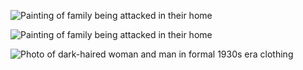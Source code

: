 ![Painting of family being attacked in their home](/images/02/chomut_house_01.jpg "Ukrainians breaking into Yosef’s cousin’s house. They threatened to kill him unless he gave up his valuables. By Yosef Zilberberg, Courtesy Yosef Zilberberg.")

![Painting of family being attacked in their home](/images/02/chomut_house_02.png "A pogrom organized by a group of Ukrainian policemen under the auspices of German forces. Before World War II, pogroms occurred in Eastern Europe for centuries. By Yosef Zilberberg, Courtesy Yosef Zilberberg.")

![Photo of dark-haired woman and man in formal 1930s era clothing](/images/02/chomut_house_03.jpg "Laura’s mother and father Perla and Itzak Chomut before the war, Courtesy Michael Emmett.")
